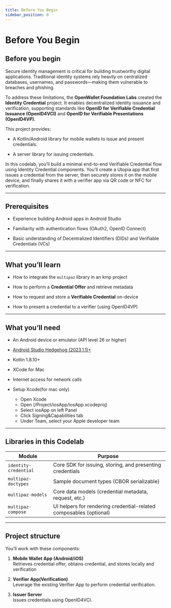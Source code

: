 ```yaml
---
title: Before You Begin
sidebar_position: 0
---
```


# Before You Begin


## **Before you begin**

Secure identity management is critical for building trustworthy digital applications. Traditional identity systems rely heavily on centralized databases, usernames, and passwords—making them vulnerable to breaches and phishing.

To address these limitations, the **OpenWallet Foundation Labs** created the **Identity Credential** project. It enables decentralized identity issuance and verification, supporting standards like **OpenID for Verifiable Credential Issuance (OpenID4VCI)** and **OpenID for Verifiable Presentations (OpenID4VP)**.

This project provides:

* A Kotlin/Android library for mobile wallets to issue and present credentials.

* A server library for issuing credentials.

In this codelab, you’ll build a minimal end-to-end Verifiable Credential flow using Identity Credential components. You’ll create a Utopia app that first issues a credential from the server, then securely stores it on the mobile device, and finally shares it with a verifier app via QR code or NFC for verification.

---

## **Prerequisites**

* Experience building Android apps in Android Studio

* Familiarity with authentication flows (OAuth2, OpenID Connect)

* Basic understanding of Decentralized Identifiers (DIDs) and Verifiable Credentials (VCs)

---

## **What you’ll learn**

* How to integrate the `multipaz` library in an kmp project

* How to perform a **Credential Offer** and retrieve metadata

* How to request and store a **Verifiable Credential** on-device

* How to present a credential to a verifier (using OpenID4VP)

---

## **What you’ll need**

* An Android device or emulator (API level 26 or higher)

* [Android Studio Hedgehog (2023.1.1)+](https://developer.android.com/studio)

* Kotlin 1.8.10+

* XCode for Mac   
* Internet access for network calls   
* Setup Xcode(for mac only)  
  * Open Xcode  
  * Open (/Project/iosApp/iosApp.xcodeproj)   
  * Select iosApp on left Panel  
  * Click Signing\&Capabilities tab  
  * Under Team, select your Apple developer team

---

## **Libraries in this Codelab**

| Module | Purpose |
| ----- | ----- |
| `identity-credential` | Core SDK for issuing, storing, and presenting credentials |
| `multipaz-doctypes` | Sample document types (CBOR serializable) |
| `multipaz-models` | Core data models (credential metadata, request, etc.) |
| `multipaz-compose` | UI helpers for rendering credential-related composables (optional) |

---

## **Project structure**

You’ll work with these components:

1. **Mobile Wallet App (Android/iOS)**  
    Retrieves credential offer, obtains credential, and stores locally and verification  
2. **Verifier App(Verification)**  
   Leverage the existing Verifier App to perform credential verification.

3. **Issuer Server**  
    Issues credentials using OpenID4VCI.

